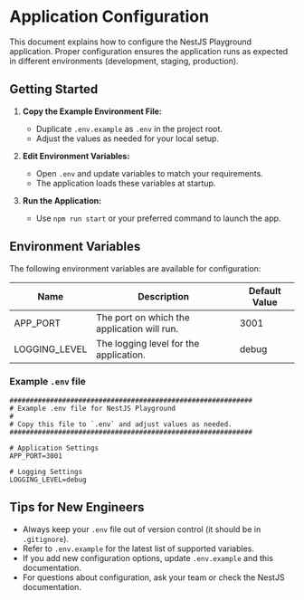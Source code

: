 # Application Configuration

This document explains how to configure the NestJS Playground application. Proper configuration ensures the application runs as expected in different environments (development, staging, production).

## Getting Started

1. **Copy the Example Environment File:**
   - Duplicate `.env.example` as `.env` in the project root.
   - Adjust the values as needed for your local setup.

2. **Edit Environment Variables:**
   - Open `.env` and update variables to match your requirements.
   - The application loads these variables at startup.

3. **Run the Application:**
   - Use `npm run start` or your preferred command to launch the app.

## Environment Variables

The following environment variables are available for configuration:

| Name          | Description                                 | Default Value |
| ------------- | ------------------------------------------- | ------------- |
| APP_PORT      | The port on which the application will run. | 3001          |
| LOGGING_LEVEL | The logging level for the application.      | debug         |

### Example `.env` file

```dotenv
############################################################
# Example .env file for NestJS Playground
#
# Copy this file to `.env` and adjust values as needed.
############################################################

# Application Settings
APP_PORT=3001

# Logging Settings
LOGGING_LEVEL=debug
```

## Tips for New Engineers

- Always keep your `.env` file out of version control (it should be in `.gitignore`).
- Refer to `.env.example` for the latest list of supported variables.
- If you add new configuration options, update `.env.example` and this documentation.
- For questions about configuration, ask your team or check the NestJS documentation.
